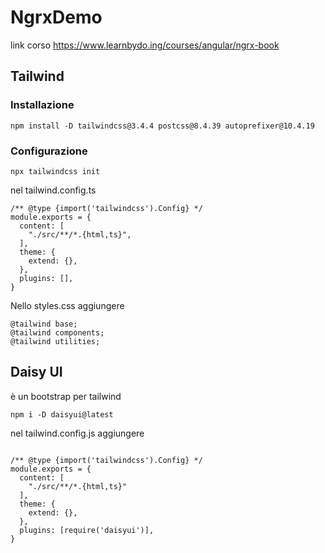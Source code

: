 # NgrxDemo

link corso https://www.learnbydo.ing/courses/angular/ngrx-book

## Tailwind
### Installazione 
```
npm install -D tailwindcss@3.4.4 postcss@8.4.39 autoprefixer@10.4.19
```

### Configurazione 
```
npx tailwindcss init
```

nel tailwind.config.ts

```
/** @type {import('tailwindcss').Config} */
module.exports = {
  content: [
    "./src/**/*.{html,ts}",
  ],
  theme: {
    extend: {},
  },
  plugins: [],
}
```

Nello styles.css aggiungere 
```
@tailwind base;
@tailwind components;
@tailwind utilities;
```

## Daisy UI
è un bootstrap per tailwind
```
npm i -D daisyui@latest
```

nel tailwind.config.js aggiungere

```

/** @type {import('tailwindcss').Config} */
module.exports = {
  content: [
    "./src/**/*.{html,ts}"
  ],
  theme: {
    extend: {},
  },
  plugins: [require('daisyui')],
}
```

